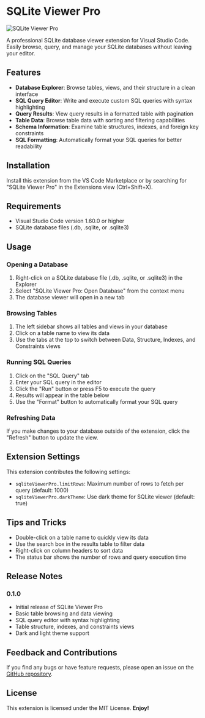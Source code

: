 # SQLite Viewer Pro

![SQLite Viewer Pro](https://img.shields.io/badge/SQLite-Viewer%20Pro-blue)

A professional SQLite database viewer extension for Visual Studio Code. Easily browse, query, and manage your SQLite databases without leaving your editor.

## Features

- **Database Explorer**: Browse tables, views, and their structure in a clean interface
- **SQL Query Editor**: Write and execute custom SQL queries with syntax highlighting
- **Query Results**: View query results in a formatted table with pagination
- **Table Data**: Browse table data with sorting and filtering capabilities
- **Schema Information**: Examine table structures, indexes, and foreign key constraints
- **SQL Formatting**: Automatically format your SQL queries for better readability

## Installation

Install this extension from the VS Code Marketplace or by searching for "SQLite Viewer Pro" in the Extensions view (Ctrl+Shift+X).

## Requirements

- Visual Studio Code version 1.60.0 or higher
- SQLite database files (.db, .sqlite, or .sqlite3)

## Usage

### Opening a Database

1. Right-click on a SQLite database file (.db, .sqlite, or .sqlite3) in the Explorer
2. Select "SQLite Viewer Pro: Open Database" from the context menu
3. The database viewer will open in a new tab

### Browsing Tables

1. The left sidebar shows all tables and views in your database
2. Click on a table name to view its data
3. Use the tabs at the top to switch between Data, Structure, Indexes, and Constraints views

### Running SQL Queries

1. Click on the "SQL Query" tab
2. Enter your SQL query in the editor
3. Click the "Run" button or press F5 to execute the query
4. Results will appear in the table below
5. Use the "Format" button to automatically format your SQL query

### Refreshing Data

If you make changes to your database outside of the extension, click the "Refresh" button to update the view.

## Extension Settings

This extension contributes the following settings:

- `sqliteViewerPro.limitRows`: Maximum number of rows to fetch per query (default: 1000)
- `sqliteViewerPro.darkTheme`: Use dark theme for SQLite viewer (default: true)

## Tips and Tricks

- Double-click on a table name to quickly view its data
- Use the search box in the results table to filter data
- Right-click on column headers to sort data
- The status bar shows the number of rows and query execution time

## Release Notes

### 0.1.0

- Initial release of SQLite Viewer Pro
- Basic table browsing and data viewing
- SQL query editor with syntax highlighting
- Table structure, indexes, and constraints views
- Dark and light theme support

## Feedback and Contributions

If you find any bugs or have feature requests, please open an issue on the [GitHub repository](https://github.com/YourUsername/sqlite-viewer-pro).

## License

This extension is licensed under the MIT License.
**Enjoy!**
